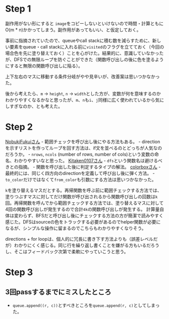 # Step 1

副作用がない形にすると `image`をコピーしないといけないので時間・計算ともに O(m * n)かかってしまう。副作用があってもいい、と仮定しておく。

事前に指摘されていたので、queueやcall stackに積む数を減らすために、新しい要素をqueue・call stackに入れる前に`visited`のフラグを立てておく（今回の場合色を先に塗り替えておく）ことを心がけた。結果的に、意識していなかったが、DFSでの無限ループを防ぐことができた（関数呼び出しの後に色を塗るようにすると無限の関数呼び出しに陥る）。

上下左右のマスに移動する条件分岐がやや見辛いが、改善案は思いつかなかった。

後から考えたら、`m` -> `height`, `n` -> `width`とした方が、変数が何を意味するのかわかりやすくなるかなと思ったが、`m`、`n`も`i`、`j`同様に広く使われているから気にしすぎなのか、とも考えた。

# Step 2

[NobukiFukuiさん](https://github.com/NobukiFukui/Grind75-ProgrammingTraining/pull/15)
	- 範囲チェックを呼び出し後にやる方法もある。
	- directionを示すリストを作ってループを回す方法は、if文を並べるのとどっちが人気なのだろうか。
	- `nrows`, `ncols` (number of rows, number of cols)という変数の命名、わかりやすいなと思った。
[Kitaken0107さん](https://github.com/Kitaken0107/GrindEasy/pull/12)
	- `dfs`という関数名は避けるべきとの指摘。
	- 関数を呼び出した後に判定するタイプの解法。
[colorboxさん](https://github.com/colorbox/leetcode/pull/11)
	- 最終的には、同じく四方向のdirectionを定義して呼び出し後に弾く方法。
	- `to_color`だけではなくて`from_color`も引数にする方法は思いつかなかった。

`k`を塗り替えるマスだとする。再帰関数を呼ぶ前に範囲チェックする方法では、塗りつぶすマスに対してだけ関数が呼び出されるから関数呼び出しの回数は`k`回。再帰関数を呼んでから範囲チェックする方法では、塗り替えるマスに対して4回の関数呼び出しが発生するので合計`4k`の関数呼び出しが発生する。
計算量自体は変わらず、BFSだと呼び出し後にチェックする方法の方が簡潔で読みやすく感じた。DFSはsourceの色をトラックする必要があるのでhelper関数が必要になるが、シンプルな操作に留まるのでこちらもわかりやすくなりそう。

directions + for loopは、個人的に冗長に書き下す方法よりも（誤差レベルだが）わかりにくく感じる。同じ行を繰り返し書くことを嫌がる方もいるだろうし、そこはフィードバック次第で柔軟にやっていこうと思う。

# Step 3

## 3回passするまでにミスしたところ

- `queue.append((r, c))`とすべきところを`queue.append(r, c)`としてしまった。
